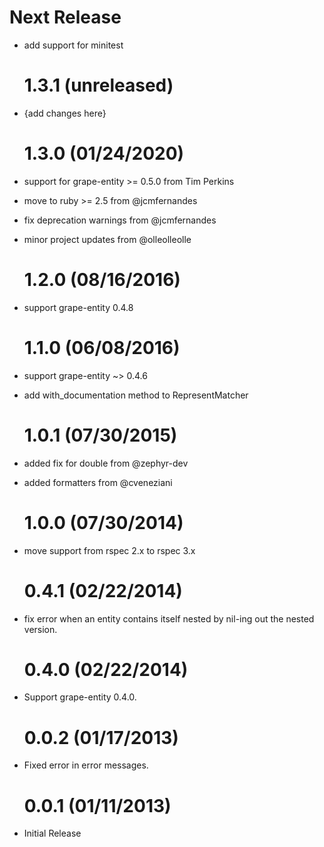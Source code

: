 # Next Release

- add support for minitest

  # 1.3.1 (unreleased)

- {add changes here}

  # 1.3.0 (01/24/2020)

- support for grape-entity >= 0.5.0 from Tim Perkins
- move to ruby >= 2.5 from @jcmfernandes
- fix deprecation warnings from @jcmfernandes
- minor project updates from @olleolleolle

  # 1.2.0 (08/16/2016)

- support grape-entity 0.4.8

  # 1.1.0 (06/08/2016)

- support grape-entity ~> 0.4.6
- add with_documentation method to RepresentMatcher

  # 1.0.1 (07/30/2015)

- added fix for double from @zephyr-dev
- added formatters from @cveneziani

  # 1.0.0 (07/30/2014)

- move support from rspec 2.x to rspec 3.x

  # 0.4.1 (02/22/2014)

- fix error when an entity contains itself nested by nil-ing out the nested version.

  # 0.4.0 (02/22/2014)

- Support grape-entity 0.4.0.

  # 0.0.2 (01/17/2013)

- Fixed error in error messages.

  # 0.0.1 (01/11/2013)

- Initial Release

